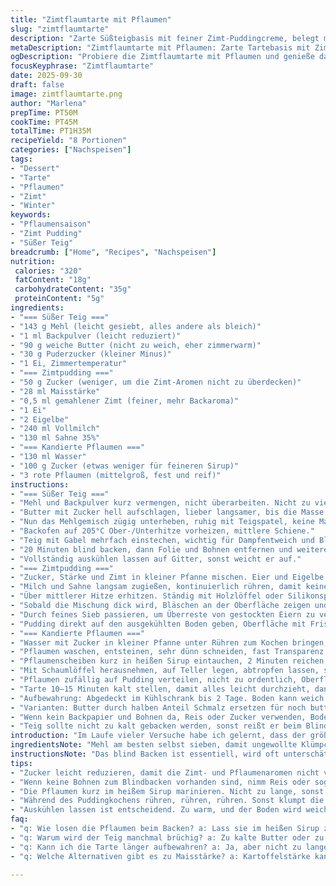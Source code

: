 ```yaml
---
title: "Zimtflaumtarte mit Pflaumen"
slug: "zimtflaumtarte"
description: "Zarte Süßteigbasis mit feiner Zimt-Puddingcreme, belegt mit karamellisierten Pflaumenscheiben. Minimal abgeänderte Rezeptur, weniger Zucker, mehr Butter. Pflaumen vor dem Backen kurz im Sirup ziehen lassen für ein intensiveres Aroma. Zubereitung in einem 24 cm Tarteform, leicht abgewandelt im Ablauf für bessere Textur und Geschmack. Ideal als winterlicher Dessert-Klassiker, der mit einfachen Zutaten arbeitet und trotzdem Komplexität zeigt. Geduld bei der Kühlung bringt den Unterschied. Erfahrenes Auge erkennt perfekt gebackenen Boden an goldgelber Farbe und festem, aber nicht zu hartem Griff."
metaDescription: "Zimtflaumtarte mit Pflaumen: Zarte Tartebasis mit Zimt-Pudding und karamellisierten Pflaumen. Ideal für winterliche Desserts."
ogDescription: "Probiere die Zimtflaumtarte mit Pflaumen und genieße das Zusammenspiel von Zimt und Pflaumen. Perfekt für die kalte Jahreszeit."
focusKeyphrase: "Zimtflaumtarte"
date: 2025-09-30
draft: false
image: zimtflaumtarte.png
author: "Marlena"
prepTime: PT50M
cookTime: PT45M
totalTime: PT1H35M
recipeYield: "8 Portionen"
categories: ["Nachspeisen"]
tags:
- "Dessert"
- "Tarte"
- "Pflaumen"
- "Zimt"
- "Winter"
keywords:
- "Pflaumensaison"
- "Zimt Pudding"
- "Süßer Teig"
breadcrumb: ["Home", "Recipes", "Nachspeisen"]
nutrition: 
 calories: "320"
 fatContent: "18g"
 carbohydrateContent: "35g"
 proteinContent: "5g"
ingredients:
- "=== Süßer Teig ==="
- "143 g Mehl (leicht gesiebt, alles andere als bleich)"
- "1 ml Backpulver (leicht reduziert)"
- "90 g weiche Butter (nicht zu weich, eher zimmerwarm)"
- "30 g Puderzucker (kleiner Minus)"
- "1 Ei, Zimmertemperatur"
- "=== Zimtpudding ==="
- "50 g Zucker (weniger, um die Zimt-Aromen nicht zu überdecken)"
- "28 ml Maisstärke"
- "0,5 ml gemahlener Zimt (feiner, mehr Backaroma)"
- "1 Ei"
- "2 Eigelbe"
- "240 ml Vollmilch"
- "130 ml Sahne 35%"
- "=== Kandierte Pflaumen ==="
- "130 ml Wasser"
- "100 g Zucker (etwas weniger für feineren Sirup)"
- "3 rote Pflaumen (mittelgroß, fest und reif)"
instructions:
- "=== Süßer Teig ==="
- "Mehl und Backpulver kurz vermengen, nicht überarbeiten. Nicht zu viel Luft reinbringen."
- "Butter mit Zucker hell aufschlagen, lieber langsamer, bis die Masse fluffig wirkt. Dann das Ei zufügen, kurz verquirlen — keine Sorge, wenn es nicht komplett homogen ist."
- "Nun das Mehlgemisch zügig unterheben, ruhig mit Teigspatel, keine Maschine mehr. Schnell, aber ohne Klumpen. Teig sofort dünn und gleichmäßig in die Tarteform (24 cm), an den Rändern andrücken, Finger benutzen. Kühlen mindestens 35 Minuten. Kühlschrank kalt, damit keine Weichheit bleibt."
- "Backofen auf 205°C Ober-/Unterhitze vorheizen, mittlere Schiene."
- "Teig mit Gabel mehrfach einstechen, wichtig für Dampfentweich und Blasenbildung. Mit Alufolie bedecken, kleine getrocknete Bohnen drauf verteilen — so Boden bleibt flach."
- "20 Minuten blind backen, dann Folie und Bohnen entfernen und weitere 7 Minuten backen. Farbe kontrollieren - soll goldgelb sein, nicht dunkelbraun. Boden sollte sich leicht hart anfühlen, aber noch minimal flexibel."
- "Vollständig auskühlen lassen auf Gitter, sonst weicht er auf."
- "=== Zimtpudding ==="
- "Zucker, Stärke und Zimt in kleiner Pfanne mischen. Eier und Eigelbe zügig verquirlen, dann in die trockenen Zutaten geben und mit Schneebesen durcharbeiten, bis eine glatte Masse entsteht."
- "Milch und Sahne langsam zugießen, kontinuierlich rühren, damit keine Klümpchen entstehen."
- "Über mittlerer Hitze erhitzen. Ständig mit Holzlöffel oder Silikonspatel rühren, besonders am Boden und den Seiten, um Anbrennen und Klumpen zu vermeiden."
- "Sobald die Mischung dick wird, Bläschen an der Oberfläche zeigen und beim Rühren widerstand leisten, sofort vom Herd nehmen."
- "Durch feines Sieb passieren, um Überreste von gestockten Eiern zu vermeiden. Flüssigkeit dick und glänzend."
- "Pudding direkt auf den ausgekühlten Boden geben, Oberfläche mit Frischhaltefolie bedecken, damit keine Haut entsteht. Im Kühlschrank mindestens 3,5 Stunden kühlen, besser länger. Kälte stabilisiert die Textur, schmeckt intensiver."
- "=== Kandierte Pflaumen ==="
- "Wasser mit Zucker in kleiner Pfanne unter Rühren zum Kochen bringen, bis Zucker komplett schmilzt — nicht zu lange köcheln lassen, Sirup soll klar bleiben."
- "Pflaumen waschen, entsteinen, sehr dünn schneiden, fast Transparenz erreichen."
- "Pflaumenscheiben kurz in heißen Sirup eintauchen, 2 Minuten reichen, intensiver Geschmack entsteht, ohne weich zu werden."
- "Mit Schaumlöffel herausnehmen, auf Teller legen, abtropfen lassen, sonst verwässern sie die Creme."
- "Pflaumen zufällig auf Pudding verteilen, nicht zu ordentlich, Oberfläche gut bedecken, schön unregelmäßig, wirkt natürlicher."
- "Tarte 10–15 Minuten kalt stellen, damit alles leicht durchzieht, dann servieren."
- "Aufbewahrung: Abgedeckt im Kühlschrank bis 2 Tage. Boden kann weich werden, darum Tarte erst kurz vor Genuss belegen oder direkt servieren."
- "Varianten: Butter durch halben Anteil Schmalz ersetzen für noch buttrigeren Teig, Zimt durch gemahlenen Kardamom ersetzen für exotische Note."
- "Wenn kein Backpapier und Bohnen da, Reis oder Zucker verwenden, Boden öfter beim Blindbacken kontrollieren."
- "Teig sollte nicht zu kalt gebacken werden, sonst reißt er beim Blindbacken leicht."
introduction: "Im Laufe vieler Versuche habe ich gelernt, dass der größte Trick bei französischen Tartes der Boden ist. Nicht zu trocken, aber stabil genug, um die cremige Füllung und die Proteinlast der Eier aushalten zu können. Anstatt blinder Treue zum Rezept habe ich das Puderzucker- und Fettverhältnis abgewandelt — mehr Butter sorgt für den gewissen Biss und ein glänzenderes Backergebnis. Das Aufquellen der Pflaumen im heißen Sirup gibt ihnen eine subtile Süße, ohne dass sie sich in matschige Matsch verwandeln. Die Kombination aus Zimt und der fruchtigen Säure lässt die Tarte im Winter besonders einladend riechen. Beim Backen höre ich das leise Knacken des Bodens, sehe das leicht aufgeblähte, fast samtige Gesicht der Creme — die Arbeit lohnt sich, wenn nach Stunden das erste Stück seine perfekte Balance zeigt."
ingredientsNote: "Mehl am besten selbst sieben, damit ungewollte Klümpchen und Zusatzstoffe keine Krusten bilden, das ist für zarten Teig unerlässlich. Butter darf recht weich sein, aber nicht schmelzen, sonst wird die Masse schmierig. Puderzucker reguliert den Zuckergehalt feinfühliger als Kristallzucker. Die Eiqualität entscheidet über die Bindung der Creme — je frischer, desto besser. Die Pflaumen reifen im Sirup, ohne zu verkochen; weniger Zucker bewahrt natürliche Früchtearomen. Falls Allergien gegen Maisstärke bestehen, ersetze sie durch Kartoffelstärke. Zimt immer frisch gemahlen verwenden, das macht viel aus. Statt rote Pflaumen geht auch gelbe, bringt eine etwas andere Süße, passt gut."
instructionsNote: "Das blind Backen ist essentiell, wird oft unterschätzt. Teig, der von vornherein zu dünn oder ungleichmäßig verteilt ist, reißt oder wird zu fest. Deshalb gedrücktes Formen statt Rollen empfehlenswert. Beim Pudding: Hitze langsam ansteigen lassen sonst stocken die Eier, statt sämig zu binden. Kontinuierliches Rühren ohne Holzlöffelwechsel-Läufe wirkt Wunder gegen Anbrennen. Nach dem Backen nicht den Pudding zu heiß in die Form geben, sonst zieht Feuchtigkeit in Boden. Pflaumen kurz und knapp mariniere ich nur im heißen Sirup, nicht mehr, sonst verliert die Tarte Struktur beim Anschneiden. Ich vertraue immer meinem Gefühl, wann Masse dick genug ist – wenn der Löffelrücken frei bleibt und Ziehmuster sichtbar werden. Geduld lohnt sich."
tips:
- "Zucker leicht reduzieren, damit die Zimt- und Pflaumenaromen nicht verloren gehen. Achte darauf, dass die Butter weich, aber nicht geschmolzen ist. Ein zarter Teig ist das Ziel."
- "Wenn keine Bohnen zum Blindbacken vorhanden sind, nimm Reis oder sogar Zucker. Sie bringen denselben Effekt. Achte darauf, dass der Teig schön gleichmäßig verteilt ist."
- "Die Pflaumen kurz im heißem Sirup marinieren. Nicht zu lange, sonst werden sie matschig. Die richtige Dauer macht den Unterschied. Sie sollen aromatisch und fest bleiben."
- "Während des Puddingkochens rühren, rühren, rühren. Sonst klumpt die Masse. Am besten mit einem Holzlöffel. Das macht den Pudding samtig und glatt."
- "Auskühlen lassen ist entscheidend. Zu warm, und der Boden wird weich. Nimm dir die Zeit. Ein auskühlender Tarteboden ist der Schlüssel zu einer gelungenen Tarte."
faq:
- "q: Wie losen die Pflaumen beim Backen? a: Lass sie im heißen Sirup ziehen — kurz, aber nötig. Zu lange? Dann matschig. Die Süße bleibt intensiv."
- "q: Warum wird der Teig manchmal brüchig? a: Zu kalte Butter oder zu viel Kneten kann dazu führen. Sanft arbeiten, nicht übermixen. Achte auf die Konsistenz."
- "q: Kann ich die Tarte länger aufbewahren? a: Ja, aber nicht zu lange. Kühl lagern. Bedeckt im Kühlschrank bis zu zwei Tage. Sofort servieren ist besser."
- "q: Welche Alternativen gibt es zu Maisstärke? a: Kartoffelstärke kann verwendet werden. Die Bindung bleibt. Auch kein Problem für Allergien — wichtig immer wissen."

---
```

